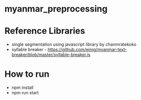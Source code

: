 # myanmar_preprocessing

# Reference Libraries
- single segmentation using javascript library by chanmratekoko 
- syllable breaker - https://github.com/eimg/myanmar-text-breaker/blob/master/syllable-breaker.js

# How to run 
- npm install
- npm run start